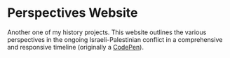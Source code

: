 # Perspectives Website

Another one of my history projects. This website outlines the various
perspectives in the ongoing Israeli-Palestinian conflict in a comprehensive and
responsive timeline (originally a [CodePen](https://codepen.io/viktorjs/pen/KQZYjo)).
